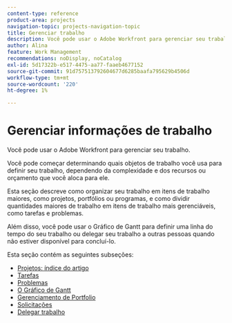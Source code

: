 ```yaml
---
content-type: reference
product-area: projects
navigation-topic: projects-navigation-topic
title: Gerenciar trabalho
description: Você pode usar o Adobe Workfront para gerenciar seu trabalho. Você pode começar determinando quais objetos de trabalho você usa para definir seu trabalho, dependendo da complexidade e dos recursos ou orçamento que você aloca para ele. Esta seção descreve como organizar seu trabalho em itens de trabalho maiores, como projetos, portfólios ou programas, e como dividir quantidades maiores de trabalho em itens de trabalho mais gerenciáveis, como tarefas e problemas. Além disso, você pode usar o Gráfico de Gantt para definir uma linha do tempo do seu trabalho ou delegar seu trabalho a outras pessoas quando não estiver disponível para concluí-lo.
author: Alina
feature: Work Management
recommendations: noDisplay, noCatalog
exl-id: 5d17322b-e517-4475-aa77-faaeb4677152
source-git-commit: 91d757513792604677d6285baafa795629b4506d
workflow-type: tm+mt
source-wordcount: '220'
ht-degree: 1%

---
```


# Gerenciar informações de trabalho

Você pode usar o Adobe Workfront para gerenciar seu trabalho.

Você pode começar determinando quais objetos de trabalho você usa para definir seu trabalho, dependendo da complexidade e dos recursos ou orçamento que você aloca para ele.

Esta seção descreve como organizar seu trabalho em itens de trabalho maiores, como projetos, portfólios ou programas, e como dividir quantidades maiores de trabalho em itens de trabalho mais gerenciáveis, como tarefas e problemas.

Além disso, você pode usar o Gráfico de Gantt para definir uma linha do tempo do seu trabalho ou delegar seu trabalho a outras pessoas quando não estiver disponível para concluí-lo.

Esta seção contém as seguintes subseções:

* [Projetos: índice do artigo](../manage-work/projects/projects-overview.md)
* [Tarefas](../manage-work/tasks/tasks-overview.md)
* [Problemas](../manage-work/issues/issues-overview.md)
* [O Gráfico de Gantt](../manage-work/gantt-chart/the-gantt-chart.md)
* [Gerenciamento de Portfolio](../manage-work/portfolios/portfolio-management-overview.md)
* [Solicitações](../manage-work/requests/requests-overview.md)
* [Delegar trabalho](../manage-work/delegate-work/delegate-work.md)
